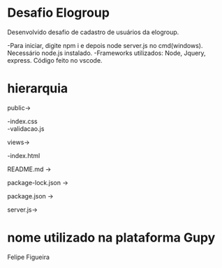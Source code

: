 # Desafio Elogroup
 Desenvolvido desafio de cadastro de usuários da elogroup.
 
 -Para iniciar, digite npm i e depois node server.js no cmd(windows). Necessário node.js instalado.
 -Frameworks utilizados: Node, Jquery, express. Código feito no vscode.
 
 # hierarquia
public->

  -index.css	
  -validacao.js
  
 views-> 
 
   -index.html 
  
README.md	-> 

package-lock.json -> 

package.json	-> 

server.js-> 

# nome utilizado na plataforma Gupy
Felipe Figueira
